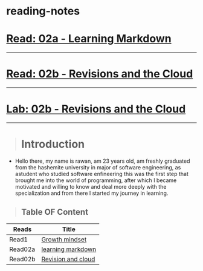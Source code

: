 # reading-notes


# [Read: 02a - Learning Markdown](https://rawankh98.github.io/reading-notes/read6)

<hr>

# [Read: 02b -  Revisions and the Cloud](https://rawankh98.github.io/reading-notes/read7)

<hr>

# [Lab: 02b - Revisions and the Cloud](https://rawankh98.github.io/reading-notes/read8)



<hr>

># Introduction

* Hello there, my name is rawan, am 23 years old, am freshly graduated from the hashemite university in major of software engineering, as  astudent who studied software enfineering this was the first step that brought me into the world of programming, after which I became motivated and willing to know and deal more deeply with the specialization and from there I started my journey in learning.



>## Table OF Content 

|Reads|Title|
|---|---|
|Read1|[Growth mindset](https://rawankh98.github.io/reading-notes/rea)|
|Read02a|[learning markdown](https://rawankh98.github.io/reading-notes/read02a)|
|Read02b|[Revision and cloud](https://rawankh98.github.io/reading-notes/read02b)|
